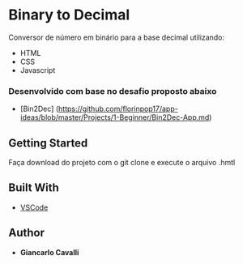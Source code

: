 # Binary to Decimal

Conversor de número em binário para a base decimal utilizando:

* HTML
* CSS
* Javascript

### Desenvolvido com base no desafio proposto abaixo

* [Bin2Dec] (https://github.com/florinpop17/app-ideas/blob/master/Projects/1-Beginner/Bin2Dec-App.md)

## Getting Started

Faça download do projeto com o git clone e execute o arquivo .hmtl

## Built With

* [VSCode](https://code.visualstudio.com/)

## Author

* **Giancarlo Cavalli**